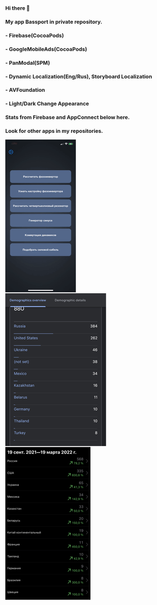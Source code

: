 ### Hi there 👋

### My app Bassport in private repository.  
### - Firebase(CocoaPods)
### - GoogleMobileAds(CocoaPods)
### - PanModal(SPM)
### - Dynamic Localization(Eng/Rus), Storyboard Localization
### - AVFoundation
### - Light/Dark Change Appearance
### Stats from Firebase and AppConnect below here.  
### Look for other apps in my repositories.  
![](https://github.com/defolty/defolty/blob/main/ezgif-4-b16aa38653.gif) ![](https://github.com/defolty/defolty/blob/main/ezgif-4-4a0a9ca6e5.jpg) ![](https://github.com/defolty/defolty/blob/main/ezgif-4-ad43470143.png)

<!--
**defolty/defolty** is a ✨ _special_ ✨ repository because its `README.md` (this file) appears on your GitHub profile.

Here are some ideas to get you started:

- 🔭 I’m currently working on ...
- 🌱 I’m currently learning ...
- 👯 I’m looking to collaborate on ...
- 🤔 I’m looking for help with ...
- 💬 Ask me about ...
- 📫 How to reach me: ...
- 😄 Pronouns: ...
- ⚡ Fun fact: ...
-->
